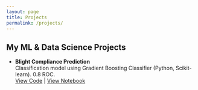 ```yaml
---
layout: page
title: Projects
permalink: /projects/
---
```

## My ML & Data Science Projects
- **Blight Compliance Prediction**  
  Classification model using Gradient Boosting Classifier (Python, Scikit-learn). 0.8 ROC.  
  [View Code](https://github.com/hmortazavi89/blight-compliance-prediction/blob/b1a0e258ac3adab899e548c514149eefd97ffcef/assignment4.ipynb) | [View Notebook](https://github.com/hmortazavi89/blight-compliance-prediction)